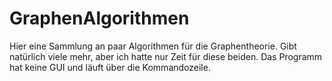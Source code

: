 # GraphenAlgorithmen

Hier eine Sammlung an paar Algorithmen für die Graphentheorie. 
Gibt natürlich viele mehr, aber ich hatte nur Zeit für diese beiden. Das Programm hat keine GUI und läuft über die Kommandozeile.
